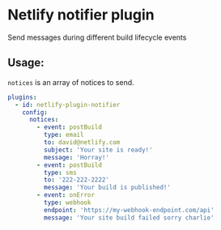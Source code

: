 # Netlify notifier plugin

Send messages during different build lifecycle events

## Usage:

`notices` is an array of notices to send.

```yml
plugins:
  - id: netlify-plugin-notifier
    config:
      notices:
        - event: postBuild
          type: email
          to: david@netlify.com
          subject: 'Your site is ready!'
          message: 'Horray!'
        - event: postBuild
          type: sms
          to: '222-222-2222'
          message: 'Your build is published!'
        - event: onError
          type: webhook
          endpoint: 'https://my-webhook-endpoint.com/api'
          message: 'Your site build failed sorry charlie'
```
